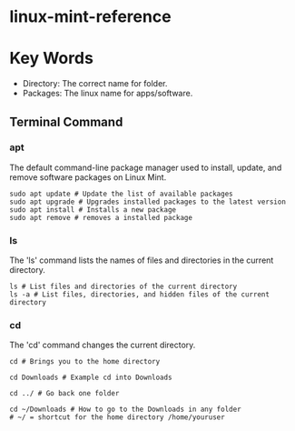 # linux-mint-reference

# Key Words
- Directory: The correct name for folder.
- Packages: The linux name for apps/software.
 
## Terminal Command

### apt
The default command-line package manager used to install, update, and remove software packages on Linux Mint.
```
sudo apt update # Update the list of available packages
sudo apt upgrade # Upgrades installed packages to the latest version
sudo apt install # Installs a new package
sudo apt remove # removes a installed package
```

### ls 
The 'ls' command lists the names of files and directories in the current directory. 
```
ls # List files and directories of the current directory
ls -a # List files, directories, and hidden files of the current directory
```

### cd 
The 'cd' command changes the current directory.
``` 
cd # Brings you to the home directory

cd Downloads # Example cd into Downloads

cd ../ # Go back one folder

cd ~/Downloads # How to go to the Downloads in any folder
# ~/ = shortcut for the home directory /home/youruser
```
